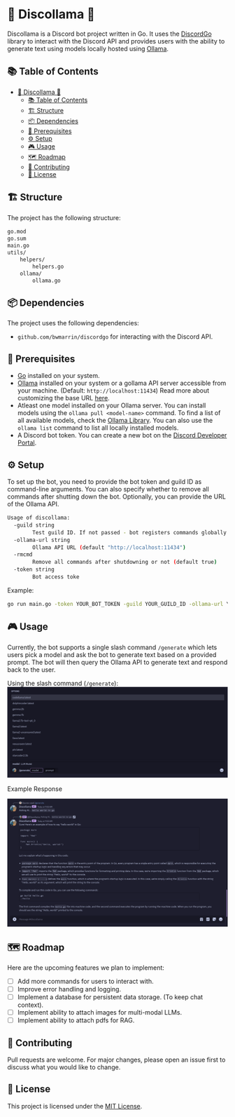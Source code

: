 # 🕺 Discollama 🦙

Discollama is a Discord bot project written in Go. It uses the [DiscordGo](https://github.com/bwmarrin/discordgo) library to interact with the Discord API and provides users with the ability to generate text using models locally hosted using [Ollama](https://ollama.com/).

## 📚 Table of Contents

- [🕺 Discollama 🦙](#-discollama-)
  - [📚 Table of Contents](#-table-of-contents)
  - [🏗️ Structure](#️-structure)
  - [📦 Dependencies](#-dependencies)
  - [🔑 Prerequisites](#-prerequisites)
  - [⚙️ Setup](#️-setup)
  - [🎮 Usage](#-usage)
  - [🗺️ Roadmap](#️-roadmap)
  - [🤝 Contributing](#-contributing)
  - [📄 License](#-license)

## 🏗️ Structure

The project has the following structure:

```
go.mod
go.sum
main.go
utils/
	helpers/
		helpers.go
	ollama/
		ollama.go
```

## 📦 Dependencies

The project uses the following dependencies:

- `github.com/bwmarrin/discordgo` for interacting with the Discord API.

## 🔑 Prerequisites

- [Go](https://go.dev/) installed on your system.
- [Ollama](https://ollama.com/) installed on your system or a gollama API server accessible from your machine. (Default: `http://localhost:11434`) Read more about customizing the base URL [here](#options).
- Atleast one model installed on your Ollama server. You can install models using the `ollama pull <model-name>` command. To find a list of all available models, check the [Ollama Library](https://ollama.com/library/). You can also use the `ollama list` command to list all locally installed models.
- A Discord bot token. You can create a new bot on the [Discord Developer Portal](https://discord.com/developers/applications).

## ⚙️ Setup

To set up the bot, you need to provide the bot token and guild ID as command-line arguments. You can also specify whether to remove all commands after shutting down the bot. Optionally, you can provide the URL of the Ollama API.

```bash
Usage of discollama:
  -guild string
        Test guild ID. If not passed - bot registers commands globally
  -ollama-url string
        Ollama API URL (default "http://localhost:11434")
  -rmcmd
        Remove all commands after shutdowning or not (default true)
  -token string
        Bot access toke
```

Example:

```bash
go run main.go -token YOUR_BOT_TOKEN -guild YOUR_GUILD_ID -ollama-url YOUR_OLLAMA_URL -rmcmd true
```

## 🎮 Usage

Currently, the bot supports a single slash command `/generate` which lets users pick a model and ask the bot to generate text based on a provided prompt. The bot will then query the Ollama API to generate text and respond back to the user.

Using the slash command (`/generate`):
![slash_command](assets/slash-command.png)

Example Response

![response](assets/response.png)

## 🗺️ Roadmap
Here are the upcoming features we plan to implement:

- [ ] Add more commands for users to interact with.
- [ ] Improve error handling and logging.
- [ ] Implement a database for persistent data storage. (To keep chat context).
- [ ] Implement ability to attach images for multi-modal LLMs.
- [ ] Implement ability to attach pdfs for RAG.

## 🤝 Contributing

Pull requests are welcome. For major changes, please open an issue first to discuss what you would like to change.

## 📄 License

This project is licensed under the [MIT License](https://choosealicense.com/licenses/mit/).
